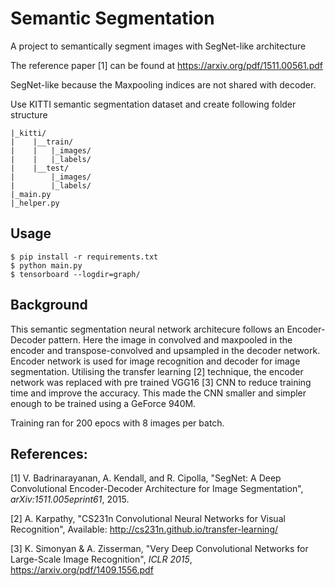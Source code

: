 # Semantic Segmentation
A project to semantically segment images with SegNet-like architecture

The reference paper [1] can be found at https://arxiv.org/pdf/1511.00561.pdf

SegNet-like because the Maxpooling indices are not shared with decoder.

Use KITTI semantic segmentation dataset and create following folder structure

    |_kitti/
    |    |__train/
    |    |   |_images/
    |    |   |_labels/
    |    |__test/
    |        |_images/
    |        |_labels/
    |_main.py
    |_helper.py

## Usage
    $ pip install -r requirements.txt
    $ python main.py
    $ tensorboard --logdir=graph/
    
## Background
This semantic segmentation neural network architecure follows an Encoder-Decoder pattern. Here the image in convolved and maxpooled in the encoder and transpose-convolved and upsampled in the decoder network. Encoder network is used for image recognition and decoder for image segmentation. Utilising the transfer learning [2] technique, the encoder network was replaced with pre trained VGG16 [3] CNN to reduce training time and improve the accuracy. This made the CNN smaller and simpler enough to be trained using a GeForce 940M.

Training ran for 200 epocs with 8 images per batch. 
    
## References:

 [1]   V. Badrinarayanan, A. Kendall, and R. Cipolla, "SegNet: A Deep Convolutional Encoder-Decoder Architecture for Image    Segmentation",  *arXiv:1511.005eprint61*, 2015.
 
 [2]  A. Karpathy, "CS231n Convolutional Neural Networks for Visual Recognition", Available: http://cs231n.github.io/transfer-learning/
 
 [3] K. Simonyan & A. Zisserman, "Very Deep Convolutional Networks for Large-Scale Image Recognition", *ICLR 2015*, https://arxiv.org/pdf/1409.1556.pdf
